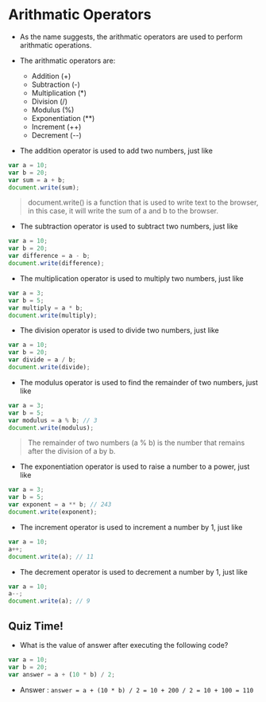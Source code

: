# Arithmatic Operators

- As the name suggests, the arithmatic operators are used to perform arithmatic operations.
- The arithmatic operators are:

  - Addition (+)
  - Subtraction (-)
  - Multiplication (\*)
  - Division (/)
  - Modulus (%)
  - Exponentiation (\*\*)
  - Increment (++)
  - Decrement (--)

- The addition operator is used to add two numbers, just like

```js
var a = 10;
var b = 20;
var sum = a + b;
document.write(sum);
```

> document.write() is a function that is used to write text to the browser, in this case, it will write the sum of a and b to the browser.

- The subtraction operator is used to subtract two numbers, just like

```js
var a = 10;
var b = 20;
var difference = a - b;
document.write(difference);
```

- The multiplication operator is used to multiply two numbers, just like

```js
var a = 3;
var b = 5;
var multiply = a * b;
document.write(multiply);
```

- The division operator is used to divide two numbers, just like

```js
var a = 10;
var b = 20;
var divide = a / b;
document.write(divide);
```

- The modulus operator is used to find the remainder of two numbers, just like

```js
var a = 3;
var b = 5;
var modulus = a % b; // 3
document.write(modulus);
```

> The remainder of two numbers (a % b) is the number that remains after the division of a by b.

- The exponentiation operator is used to raise a number to a power, just like

```js
var a = 3;
var b = 5;
var exponent = a ** b; // 243
document.write(exponent);
```

- The increment operator is used to increment a number by 1, just like

```js
var a = 10;
a++;
document.write(a); // 11
```

- The decrement operator is used to decrement a number by 1, just like

```js
var a = 10;
a--;
document.write(a); // 9
```

## Quiz Time!

- What is the value of answer after executing the following code?

```js
var a = 10;
var b = 20;
var answer = a + (10 * b) / 2;
```

- Answer : `answer = a + (10 * b) / 2 = 10 + 200 / 2 = 10 + 100 = 110`
